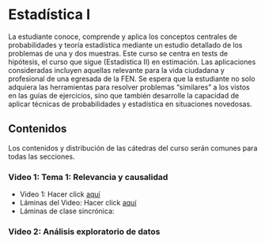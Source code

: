 # Estadística I

La estudiante conoce, comprende y aplica los conceptos centrales de probabilidades y teoría estadística
mediante un estudio detallado de los problemas de una y dos muestras. Este curso se centra en tests de
hipótesis, el curso que sigue (Estadística II) en estimación. Las aplicaciones consideradas incluyen aquellas
relevante para la vida ciudadana y profesional de una egresada de la FEN. Se espera que la estudiante no
solo adquiera las herramientas para resolver problemas “similares” a los vistos en las guías de ejercicios,
sino que también desarrolle la capacidad de aplicar técnicas de probabilidades y estadística en situaciones
novedosas.

## Contenidos
Los contenidos y distribución de las cátedras del curso serán comunes para todas las secciones.

### Video 1: Tema 1: Relevancia y causalidad

- Video 1: Hacer click [aquí](https://www.youtube.com/watch?v=QSipVRPvUgU&list=PL85P3dEf-o-u6IktBvpC8SDNQb_Xw2A2z&index=1&t=2448s)
- Láminas del Video: Hacer click [aquí](https://github.com/Miwell-san/Estadistica-I-FEN/blob/gh-pages/1%20EE.pdf)
- Láminas de clase sincrónica: 

### Video 2: Análisis exploratorio de datos
